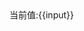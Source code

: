 <ml-input v-model="input" placeholder="Please input" />
<span>当前值:{{input}}</span>
<script setup>
import { ref } from 'vue'
const input = ref('')
</script>
